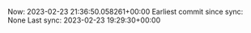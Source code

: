 Now: 2023-02-23 21:36:50.058261+00:00 Earliest commit since sync: None Last sync: 2023-02-23 19:29:30+00:00
